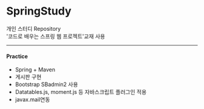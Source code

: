 # SpringStudy

개인 스터디 Repository  
'코드로 배우는 스프링 웹 프로젝트'교재 사용

---

#### Practice

- Spring + Maven
- 게시판 구현
- Bootstrap SBadmin2 사용
- Datatables.js, moment.js 등 자바스크립트 플러그인 적용
- javax.mail연동
